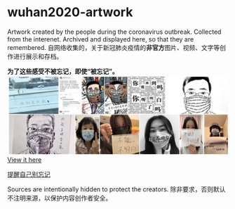 # wuhan2020-artwork
Artwork created by the people during the coronavirus outbreak. Collected from the interenet. Archived and displayed here, so that they are remembered.
自网络收集的，关于新冠肺炎疫情的**非官方**图片、视频、文字等创作进行展示和存档。

**为了这些感受不被忘记，即使“被忘记”。**
![](https://github.com/jhcccc/wuhan2020-artwork/blob/master/img/preview.jpg?raw=true)
[View it here](https://jhcccc.github.io/wuhan2020-artwork/)

[提醒自己别忘记](https://jhcccc.github.io/wuhan2020-artwork/)


Sources are intentionally hidden to protect the creators. 除非要求，否则默认不注明来源，以保护内容创作者安全。
